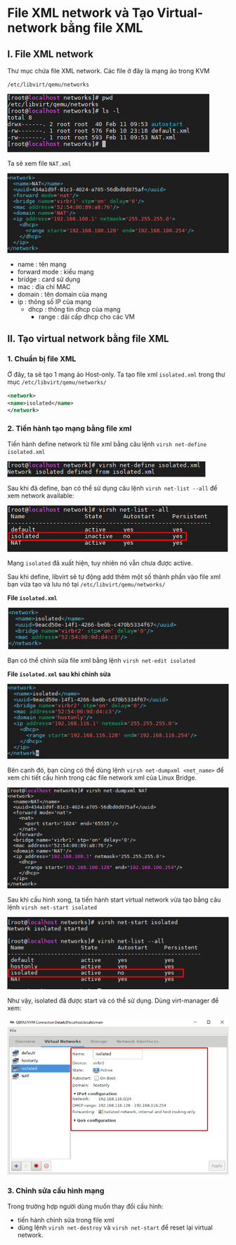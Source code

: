 # File XML network và Tạo Virtual-network bằng file XML

## I. File XML network
Thư mục chứa file XML network. Các file ở đây là mạng ảo trong KVM
```
/etc/libvirt/qemu/networks
```

<img src="..\images\Screenshot_135.png">

Ta sẽ xem file `NAT.xml`

<img src="..\images\Screenshot_136.png">

- name : tên mạng
- forward mode : kiểu mạng
- bridge : card sử dụng
- mac : địa chỉ MAC
- domain : tên domain của mạng
- ip : thông số IP của mạng
    - dhcp : thông tin dhcp của mạng
        - range : dải cấp dhcp cho các VM

## II. Tạo virtual network bằng file XML
### 1. Chuẩn bị file XML
Ở đây, ta sẽ tạo 1 mạng ảo Host-only. Ta tạo file xml `isolated.xml` trong thư mục `/etc/libvirt/qemu/networks/`

```xml
<network>
<name>isolated</name>
</network>
```

### 2. Tiến hành tạo mạng bằng file xml
Tiến hành define network từ file xml bằng câu lệnh `virsh net-define isolated.xml`

<img src="..\images\Screenshot_142.png">

Sau khi đã define, bạn có thể sử dụng câu lệnh `virsh net-list --all` để xem network available:

<img src="..\images\Screenshot_143.png">

Mạng `isolated` đã xuất hiện, tuy nhiên nó vẫn chưa được active.

Sau khi define, libvirt sẽ tự động add thêm một số thành phần vào file xml bạn vừa tạo và lưu nó tại `/etc/libvirt/qemu/networks/`

**File `isolated.xml`**

<img src="..\images\Screenshot_144.png">

Bạn có thể chỉnh sửa file xml bằng lệnh `virsh net-edit isolated`

**File `isolated.xml` sau khi chỉnh sửa**

<img src="..\images\Screenshot_145.png">

Bên cạnh đó, bạn cũng có thể dùng lệnh `virsh net-dumpxml <net_name>` để xem chi tiết cấu hình trong các file network xml của Linux Bridge.

<img src="..\images\Screenshot_146.png">

Sau khi cấu hình xong, ta tiến hành start virtual network vừa tạo bằng câu lệnh `virsh net-start isolated`

<img src="..\images\Screenshot_147.png">

Như vậy, isolated đã được start và có thể sử dụng. Dùng virt-manager để xem:

<img src="..\images\Screenshot_148.png">

### 3. Chỉnh sửa cấu hình mạng
Trong trường hợp người dùng muốn thay đổi cấu hình:
- tiến hành chỉnh sửa trong file xml
- dùng lệnh `virsh net-destroy` và `virsh net-start` để reset lại virtual network.
